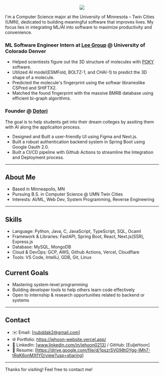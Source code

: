<p align="center">
  <img src="https://readme-typing-svg.demolab.com?font=Fira+Code&size=26&duration=2000&pause=1000&color=A259FF&center=true&vCenter=true&width=500&lines=Hi%2C+I'm+Jehoon+Park+%F0%9F%91%8B" />
</p>

I'm a Computer Science major at the University of Minnesota – Twin Cities (UMN), dedicated to building meaningful software that improves lives.
My focus lies in integrating ML/AI into software to maximize productivity and convenience.

### ML Software Engineer Intern at [Lee Group](https://sites.google.com/view/wlee-group/people) @ University of Colorado Denver
- Helped scientiests figure out the 3D structure of molecules with [POKY](https://sites.google.com/view/pokynmr) software.
- Utilized AI model(ESMFold, BOLTZ-1, and CHAI-1) to predict the 3D shape of a molecule.
- Predicted the molecule's fingerprint using the softwar librarieslike CSPred and SHIFTX2.
- Matched the found fingerprint with the massive BMRB database using efficient bi-graph algorithms.

### Founder @ [Dotori](https://dotori-intro-website.vercel.app/)
The goal is to help students get into their dream colleges by assiting them with AI along the applicaiton process.
- Designed and Built a user-friendly UI using Figma and Next.js.
- Built a robust authentication backend system in Spring Boot using Google Oauth 2.0.
- Built a CI/CD pipeline with Github Actions to streamline the Integration and Deployment process.
---

##  About Me
- Based in Minneapolis, MN  
- Pursuing B.S. in Computer Science @ UMN Twin Cities  
- Interests: AI/ML, Web Dev, System Programming, Reverse Engineering  
---

## Skills
- Language: Python, Java, C, JavaScript, TypeScript, SQL, Ocaml
- Framework & Libraries: FastAPI, Spring Boot, React, Next.js(SSR), Express.js
- Database: MySQL, MongoDB
- Cloud & DevOps: GCP, AWS, Github Actions, Vercel, Cloudflare
- Tools: VS Code, IntelliJ, GDB, Git, Linux

## Current Goals
- Mastering system-level programming 
- Building developer tools to help others learn code effectively  
- Open to internship & research opportunities related to backend or systems

---

## Contact
- ✉️ Email: [nubddak2@gmail.com] 
- 🌐 Portfolio: https://jehoon-website.vercel.app/  
- 📎 LinkedIn: [www.linkedin.com/in/jehoon0213] / GitHub: [EuljeHoon]
- 📄 Resume: [https://drive.google.com/file/d/1pszrSVG98tGYgg-lMh7-tRgK6onMXfY0/view?usp=sharing]
---

Thanks for visiting!
Feel free to contact me!

